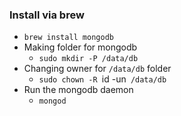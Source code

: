 ### Install via brew ###
* `brew install mongodb`
* Making folder for mongodb
    * `sudo mkdir -P /data/db`
* Changing owner for `/data/db` folder
    * `sudo chown -R `id -un` /data/db`
* Run the mongodb daemon
    * `mongod`
